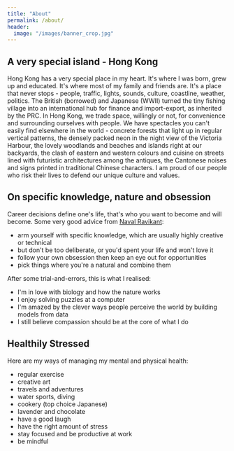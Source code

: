 ```yaml
---
title: "About"
permalink: /about/
header:
  image: "/images/banner_crop.jpg"
---
```


## A very special island - Hong Kong

Hong Kong has a very special place in my heart. It's where I was born, grew up and educated. It's where most of my family and friends are. It's a place that never stops - people, traffic, lights, sounds, culture, coastline, weather, politics. The British (borrowed) and Japanese (WWII) turned the tiny fishing village into an international hub for finance and import-export, as inherited by the PRC. In Hong Kong, we trade space, willingly or not, for convenience and surrounding ourselves with people. We have spectacles you can't easily find elsewhere in the world - concrete forests that light up in regular vertical patterns, the densely packed neon in the night view of the Victoria Harbour, the lovely woodlands and beaches and islands right at our backyards, the clash of eastern and western colours and cuisine on streets lined with futuristic architectures among the antiques, the Cantonese noises and signs printed in traditional Chinese characters. I am proud of our people who risk their lives to defend our unique culture and values.

## On specific knowledge, nature and obsession

Career decisions define one's life, that's who you want to become and will become. Some very good advice from [Naval Ravikant](https://nav.al):
+ arm yourself with specific knowledge, which are usually highly creative or technical
+ but don't be too deliberate, or you'd spent your life and won't love it
+ follow your own obsession then keep an eye out for opportunities
+ pick things where you're a natural and combine them

After some trial-and-errors, this is what I realised:
+ I'm in love with biology and how the nature works
+ I enjoy solving puzzles at a computer
+ I'm amazed by the clever ways people perceive the world by building models from data
+ I still believe compassion should be at the core of what I do

## Healthily Stressed

Here are my ways of managing my mental and physical health:

+ regular exercise
+ creative art
+ travels and adventures
+ water sports, diving
+ cookery (top choice Japanese)
+ lavender and chocolate
+ have a good laugh
+ have the right amount of stress
+ stay focused and be productive at work
+ be mindful
